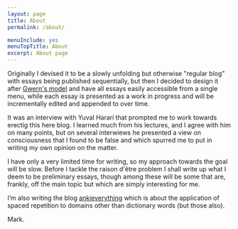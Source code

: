 ```yaml
---
layout: page
title: About
permalink: /about/

menuInclude: yes
menuTopTitle: About
excerpt: About page 
---
```


Originally I devised it to be a slowly unfolding but otherwise "regular blog" with essays being published sequentially, but then I decided to design it after [Gwern's model](https://www.gwern.net/About#long-content) and have all essays easily accessible from a single menu, while each essay is presented as a work in progress and will be incrementally edited and appended to over time. 

It was an interview with Yuval Harari that prompted me to work towards erectig this here blog. I learned much from his lectures, and I agree with him on many points, but on several interwiews he presented a view on consciousness that I found to be false and which spurred me to put in writing my own opinion on the matter. 

I have only a very limited time for writing, so my approach towards the goal will be slow. Before I tackle the raison d'être problem I shall write up what I deem to be preliminary essays, though among these will be some that are, frankly, off the main topic but which are simply interesting for me. 

I’m also writing the blog [ankieverything](http://ankieverything.wordpress.com/) which is about the application of spaced repetition to domains other than dictionary words (but those also).

Mark.